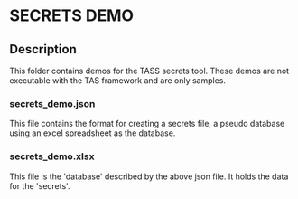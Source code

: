 # SECRETS DEMO

## Description

This folder contains demos for the TASS secrets tool. These demos are not executable with the TAS framework and are only samples.

### secrets_demo.json

This file contains the format for creating a secrets file, a pseudo database using an excel spreadsheet as the database.

### secrets_demo.xlsx

This file is the 'database' described by the above json file. It holds the data for the 'secrets'.